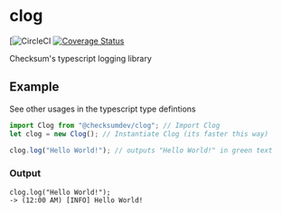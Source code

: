 # clog

[![CircleCI](https://circleci.com/gh/ChecksumDev/clog.svg?style=svg) [![Coverage Status](https://coveralls.io/repos/github/ChecksumDev/clog/badge.svg)](https://coveralls.io/github/ChecksumDev/clog)

Checksum's typescript logging library

## Example

See other usages in the typescript type defintions

```typescript
import Clog from "@checksumdev/clog"; // Import Clog
let clog = new Clog(); // Instantiate Clog (its faster this way)

clog.log("Hello World!"); // outputs "Hello World!" in green text
```

### Output

    clog.log("Hello World!");
    -> (12:00 AM) [INFO] Hello World!
